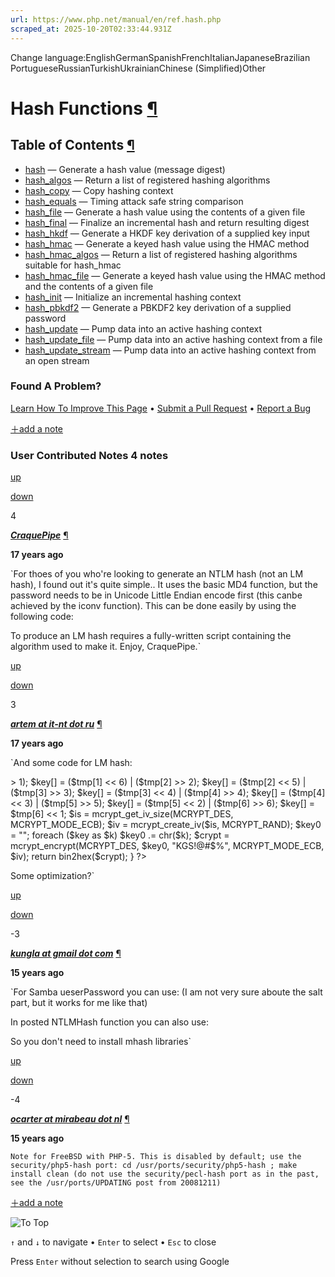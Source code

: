 ```yaml
---
url: https://www.php.net/manual/en/ref.hash.php
scraped_at: 2025-10-20T02:33:44.931Z
---
```


Change language:EnglishGermanSpanishFrenchItalianJapaneseBrazilian PortugueseRussianTurkishUkrainianChinese (Simplified)Other

# Hash Functions [¶](https://www.php.net/manual/en/ref.hash.php\#ref.hash)

## Table of Contents [¶](https://www.php.net/manual/en/ref.hash.php\#ref.hash)

- [hash](https://www.php.net/manual/en/function.hash.php) — Generate a hash value (message digest)
- [hash\_algos](https://www.php.net/manual/en/function.hash-algos.php) — Return a list of registered hashing algorithms
- [hash\_copy](https://www.php.net/manual/en/function.hash-copy.php) — Copy hashing context
- [hash\_equals](https://www.php.net/manual/en/function.hash-equals.php) — Timing attack safe string comparison
- [hash\_file](https://www.php.net/manual/en/function.hash-file.php) — Generate a hash value using the contents of a given file
- [hash\_final](https://www.php.net/manual/en/function.hash-final.php) — Finalize an incremental hash and return resulting digest
- [hash\_hkdf](https://www.php.net/manual/en/function.hash-hkdf.php) — Generate a HKDF key derivation of a supplied key input
- [hash\_hmac](https://www.php.net/manual/en/function.hash-hmac.php) — Generate a keyed hash value using the HMAC method
- [hash\_hmac\_algos](https://www.php.net/manual/en/function.hash-hmac-algos.php) — Return a list of registered hashing algorithms suitable for hash\_hmac
- [hash\_hmac\_file](https://www.php.net/manual/en/function.hash-hmac-file.php) — Generate a keyed hash value using the HMAC method and the contents of a given file
- [hash\_init](https://www.php.net/manual/en/function.hash-init.php) — Initialize an incremental hashing context
- [hash\_pbkdf2](https://www.php.net/manual/en/function.hash-pbkdf2.php) — Generate a PBKDF2 key derivation of a supplied password
- [hash\_update](https://www.php.net/manual/en/function.hash-update.php) — Pump data into an active hashing context
- [hash\_update\_file](https://www.php.net/manual/en/function.hash-update-file.php) — Pump data into an active hashing context from a file
- [hash\_update\_stream](https://www.php.net/manual/en/function.hash-update-stream.php) — Pump data into an active hashing context from an open stream

### Found A Problem?

[Learn How To Improve This Page](https://github.com/php/doc-base/blob/master/README.md "This will take you to our contribution guidelines on GitHub")
•
[Submit a Pull Request](https://github.com/php/doc-en/blob/master/reference/hash/reference.xml)
•
[Report a Bug](https://github.com/php/doc-en/issues/new?body=From%20manual%20page:%20https:%2F%2Fphp.net%2Fref.hash%0A%0A---)

[＋add a note](https://www.php.net/manual/add-note.php?sect=ref.hash&repo=en&redirect=https://www.php.net/manual/en/ref.hash.php)

### User Contributed Notes 4 notes

[up](https://www.php.net/manual/vote-note.php?id=82018&page=ref.hash&vote=up "Vote up!")

[down](https://www.php.net/manual/vote-note.php?id=82018&page=ref.hash&vote=down "Vote down!")

4


[**_CraquePipe_**](https://www.php.net/manual/en/ref.hash.php#82018) [¶](https://www.php.net/manual/en/ref.hash.php#82018)

**17 years ago**

`For thoes of you who're looking to generate an NTLM hash (not an LM hash), I found out it's quite simple..
It uses the basic MD4 function, but the password needs to be in Unicode Little Endian encode first (this canbe achieved by the iconv function).
This can be done easily by using the following code:
<?php
function NTLMHash($Input) {
// Convert the password from UTF8 to UTF16 (little endian)
$Input=iconv('UTF-8','UTF-16LE',$Input);
// Encrypt it with the MD4 hash
$MD4Hash=bin2hex(mhash(MHASH_MD4,$Input));
// You could use this instead, but mhash works on PHP 4 and 5 or above
// The hash function only works on 5 or above
//$MD4Hash=hash('md4',$Input);
// Make it uppercase, not necessary, but it's common to do so with NTLM hashes
$NTLMHash=strtoupper($MD4Hash);
// Return the result
return($NTLMHash);
}
?>
To produce an LM hash requires a fully-written script containing the algorithm used to make it.
Enjoy,
CraquePipe.`

[up](https://www.php.net/manual/vote-note.php?id=84587&page=ref.hash&vote=up "Vote up!")

[down](https://www.php.net/manual/vote-note.php?id=84587&page=ref.hash&vote=down "Vote down!")

3


[**_artem at it-nt dot ru_**](https://www.php.net/manual/en/ref.hash.php#84587) [¶](https://www.php.net/manual/en/ref.hash.php#84587)

**17 years ago**

`And some code for LM hash:
<?php
function LMhash($string)
{
    $string = strtoupper(substr($string,0,14));
    $p1 = LMhash_DESencrypt(substr($string, 0, 7));
    $p2 = LMhash_DESencrypt(substr($string, 7, 7));
    return strtoupper($p1.$p2);
}
function LMhash_DESencrypt($string)
{
    $key = array();
    $tmp = array();
    $len = strlen($string);
    for ($i=0; $i<7; ++$i)
        $tmp[] = $i < $len ? ord($string[$i]) : 0;
    $key[] = $tmp[0] & 254;
    $key[] = ($tmp[0] << 7) | ($tmp[1] >> 1);
    $key[] = ($tmp[1] << 6) | ($tmp[2] >> 2);
    $key[] = ($tmp[2] << 5) | ($tmp[3] >> 3);
    $key[] = ($tmp[3] << 4) | ($tmp[4] >> 4);
    $key[] = ($tmp[4] << 3) | ($tmp[5] >> 5);
    $key[] = ($tmp[5] << 2) | ($tmp[6] >> 6);
    $key[] = $tmp[6] << 1;

    $is = mcrypt_get_iv_size(MCRYPT_DES, MCRYPT_MODE_ECB);
    $iv = mcrypt_create_iv($is, MCRYPT_RAND);
    $key0 = "";

    foreach ($key as $k)
        $key0 .= chr($k);
    $crypt = mcrypt_encrypt(MCRYPT_DES, $key0, "KGS!@#$%", MCRYPT_MODE_ECB, $iv);
    return bin2hex($crypt);
}
?>
Some optimization?`

[up](https://www.php.net/manual/vote-note.php?id=94990&page=ref.hash&vote=up "Vote up!")

[down](https://www.php.net/manual/vote-note.php?id=94990&page=ref.hash&vote=down "Vote down!")

 -3


[**_kungla at gmail dot com_**](https://www.php.net/manual/en/ref.hash.php#94990) [¶](https://www.php.net/manual/en/ref.hash.php#94990)

**15 years ago**

`For Samba ueserPassword you can use:
(I am not very sure aboute the salt part, but it works for me like that)
<?php
function CRYPThash($string, $salt = null)
{
    if (!$salt)
        $salt = rand(10,99);

    return "{CRYPT}".crypt($string, $salt);
}
?>
In posted NTLMHash function you can also use:
<?php
// Encrypt it with the MD4 hash
$MD4Hash=hash('md4',$Input);
?>
So you don't need to install mhash libraries`

[up](https://www.php.net/manual/vote-note.php?id=95595&page=ref.hash&vote=up "Vote up!")

[down](https://www.php.net/manual/vote-note.php?id=95595&page=ref.hash&vote=down "Vote down!")

 -4


[**_ocarter at mirabeau dot nl_**](https://www.php.net/manual/en/ref.hash.php#95595) [¶](https://www.php.net/manual/en/ref.hash.php#95595)

**15 years ago**

`Note for FreeBSD with PHP-5.
This is disabled by default; use the security/php5-hash port:
cd /usr/ports/security/php5-hash ; make install clean
(do not use the security/pecl-hash port as in the past, see the /usr/ports/UPDATING post from 20081211)`

[＋add a note](https://www.php.net/manual/add-note.php?sect=ref.hash&repo=en&redirect=https://www.php.net/manual/en/ref.hash.php)

![To Top](https://www.php.net/images/to-top@2x.png)

`↑` and `↓` to navigate •
`Enter` to select •
`Esc` to close


Press `Enter` without
selection to search using Google